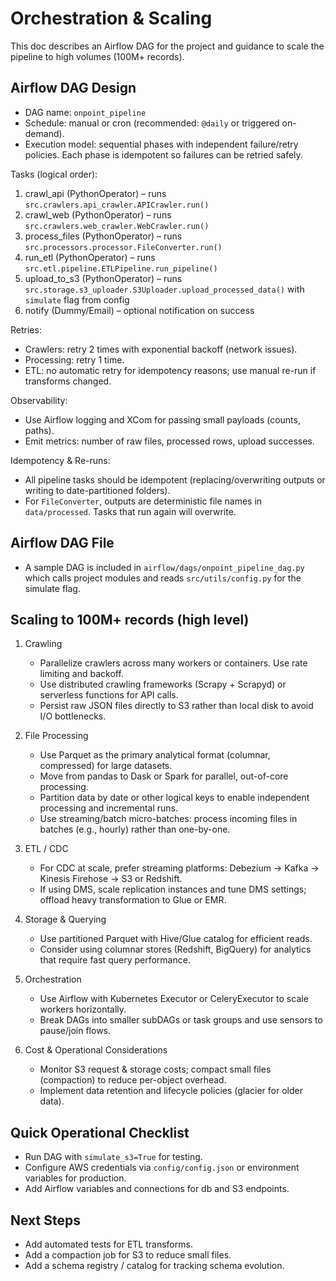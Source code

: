 # Orchestration & Scaling

This doc describes an Airflow DAG for the project and guidance to scale the pipeline to high volumes (100M+ records).

## Airflow DAG Design

- DAG name: `onpoint_pipeline`  
- Schedule: manual or cron (recommended: `@daily` or triggered on-demand).  
- Execution model: sequential phases with independent failure/retry policies. Each phase is idempotent so failures can be retried safely.

Tasks (logical order):
1. crawl_api (PythonOperator) – runs `src.crawlers.api_crawler.APICrawler.run()`
2. crawl_web (PythonOperator) – runs `src.crawlers.web_crawler.WebCrawler.run()`
3. process_files (PythonOperator) – runs `src.processors.processor.FileConverter.run()`
4. run_etl (PythonOperator) – runs `src.etl.pipeline.ETLPipeline.run_pipeline()`
5. upload_to_s3 (PythonOperator) – runs `src.storage.s3_uploader.S3Uploader.upload_processed_data()` with `simulate` flag from config
6. notify (Dummy/Email) – optional notification on success

Retries:
- Crawlers: retry 2 times with exponential backoff (network issues).  
- Processing: retry 1 time.  
- ETL: no automatic retry for idempotency reasons; use manual re-run if transforms changed.

Observability:
- Use Airflow logging and XCom for passing small payloads (counts, paths).  
- Emit metrics: number of raw files, processed rows, upload successes.

Idempotency & Re-runs:
- All pipeline tasks should be idempotent (replacing/overwriting outputs or writing to date-partitioned folders).  
- For `FileConverter`, outputs are deterministic file names in `data/processed`. Tasks that run again will overwrite.

## Airflow DAG File
- A sample DAG is included in `airflow/dags/onpoint_pipeline_dag.py` which calls project modules and reads `src/utils/config.py` for the simulate flag.

## Scaling to 100M+ records (high level)

1. Crawling
   - Parallelize crawlers across many workers or containers. Use rate limiting and backoff.
   - Use distributed crawling frameworks (Scrapy + Scrapyd) or serverless functions for API calls.
   - Persist raw JSON files directly to S3 rather than local disk to avoid I/O bottlenecks.

2. File Processing
   - Use Parquet as the primary analytical format (columnar, compressed) for large datasets.
   - Move from pandas to Dask or Spark for parallel, out-of-core processing.
   - Partition data by date or other logical keys to enable independent processing and incremental runs.
   - Use streaming/batch micro-batches: process incoming files in batches (e.g., hourly) rather than one-by-one.

3. ETL / CDC
   - For CDC at scale, prefer streaming platforms: Debezium → Kafka → Kinesis Firehose → S3 or Redshift.
   - If using DMS, scale replication instances and tune DMS settings; offload heavy transformation to Glue or EMR.

4. Storage & Querying
   - Use partitioned Parquet with Hive/Glue catalog for efficient reads.  
   - Consider using columnar stores (Redshift, BigQuery) for analytics that require fast query performance.

5. Orchestration
   - Use Airflow with Kubernetes Executor or CeleryExecutor to scale workers horizontally.
   - Break DAGs into smaller subDAGs or task groups and use sensors to pause/join flows.

6. Cost & Operational Considerations
   - Monitor S3 request & storage costs; compact small files (compaction) to reduce per-object overhead.
   - Implement data retention and lifecycle policies (glacier for older data).

## Quick Operational Checklist
- Run DAG with `simulate_s3=True` for testing.  
- Configure AWS credentials via `config/config.json` or environment variables for production.  
- Add Airflow variables and connections for db and S3 endpoints.

## Next Steps
- Add automated tests for ETL transforms.  
- Add a compaction job for S3 to reduce small files.  
- Add a schema registry / catalog for tracking schema evolution.
